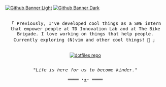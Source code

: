 [<img src="https://github.com/nathanhlouie/nathanhlouie/assets/53024905/057b52ff-e80e-474e-bc02-c9be48bc62a6#gh-light-mode-only" alt="Github Banner Light"/>](https://nathan.louie.ca)
[<img src="https://github.com/nathanhlouie/nathanhlouie/assets/53024905/a1b99362-d779-4b16-9414-4e40bb6e92e9#gh-dark-mode-only" alt="Github Banner Dark" />](https://nathan.louie.ca)

<samp>
  <p align="center">
    <br>
    「 Previously, I've developed cool things as a SWE intern that empower people at TD Innovation Lab and at The Bike Brigade. I love working on things that help people. Currently exploring (N)vim and other cool things! 🌱 」
    <br>
  </p>
</samp>
<p align="center">
  <br>
  <a href="https://github.com/nathanhlouie/dotfiles" rel="noopener noreferrer">
    <img src="https://github-readme-stats.vercel.app/api/pin/?username=nathanhlouie&repo=dotfiles&theme=transparent" alt="dotfiles repo">
  </a>
  <br>
</p>
<samp>
  <p align="center">
    <br>
      <i>
        "Life is here for us to become kinder."
      </i>
    <br>
  </p>
  <p align="center">
    ════ ⋆<a href="https://nathan.louie.ca" rel="noopener noreferrer">★</a>⋆ ════
  </p>
</samp>
